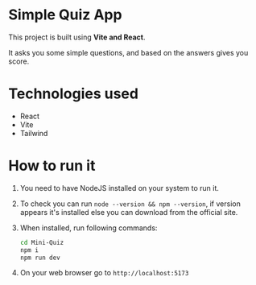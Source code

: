 # Simple Quiz App
This project is built using <b>Vite and React</b>.

It asks you some simple questions, and based on the answers gives you score.

# Technologies used
- React
- Vite
- Tailwind

# How to run it
1. You need to have NodeJS installed on your system to run it.
2. To check you can run `node --version && npm --version`, if version appears it's installed else you can download from the official site.

3. When installed, run following commands:
   ```bash
   cd Mini-Quiz
   npm i
   npm run dev
   ```

4. On your web browser go to `http://localhost:5173`